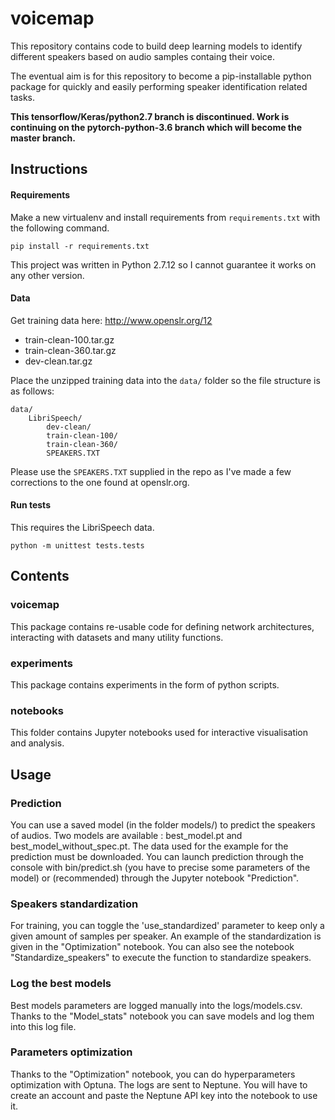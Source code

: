 # voicemap

This repository contains code to build deep learning models to identify
different speakers based on audio samples containg their voice.

The eventual aim is for this repository to become a pip-installable
python package for quickly and easily performing speaker identification
related tasks.

**This tensorflow/Keras/python2.7 branch is discontinued. Work is
continuing on the pytorch-python-3.6 branch which will become the
master branch.**

## Instructions
#### Requirements
Make a new virtualenv and install requirements from `requirements.txt`
with the following command.
```
pip install -r requirements.txt
```
This project was written in Python 2.7.12 so I cannot guarantee it works
on any other version.

#### Data
Get training data here: http://www.openslr.org/12
- train-clean-100.tar.gz
- train-clean-360.tar.gz
- dev-clean.tar.gz

Place the unzipped training data into the `data/` folder so the file
structure is as follows:
```
data/
    LibriSpeech/
        dev-clean/
        train-clean-100/
        train-clean-360/
        SPEAKERS.TXT
```

Please use the `SPEAKERS.TXT` supplied in the repo as I've made a few
corrections to the one found at openslr.org.

#### Run tests

This requires the LibriSpeech data.
```
python -m unittest tests.tests
```

## Contents
### voicemap
This package contains re-usable code for defining network architectures,
interacting with datasets and many utility functions.

### experiments
This package contains experiments in the form of python scripts.

### notebooks
This folder contains Jupyter notebooks used for interactive
visualisation and analysis.

## Usage
### Prediction
You can use a saved model (in the folder models/) to predict the speakers of audios.
Two models are available : best_model.pt and best_model_without_spec.pt. The data used for the example for the prediction must be downloaded. You can launch prediction through the console with bin/predict.sh (you have to precise some parameters of the model) or (recommended) through the Jupyter notebook "Prediction".
### Speakers standardization
For training, you can toggle the 'use_standardized' parameter to keep only a given amount of samples per speaker.
An example of the standardization is given in the "Optimization" notebook. You can also see the notebook "Standardize_speakers" to execute the function to standardize speakers.
### Log the best models
Best models parameters are logged manually into the logs/models.csv. Thanks to the "Model_stats" notebook you can save models and log them into this log file.
### Parameters optimization
Thanks to the "Optimization" notebook, you can do hyperparameters optimization with Optuna. The logs are sent to Neptune. You will have to create an account and paste the Neptune API key into the notebook to use it.
